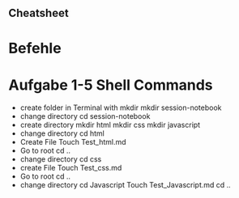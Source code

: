 ## Cheatsheet

# Befehle

# Aufgabe 1-5 Shell Commands

- create folder in Terminal with mkdir
  mkdir session-notebook
- change directory
  cd session-notebook
- create directory
  mkdir html
  mkdir css
  mkdir javascript
- change directory
  cd html
- Create File
  Touch Test_html.md
- Go to root
  cd ..
- change directory
  cd css
- create File
  Touch Test_css.md
- Go to root
  cd ..
- change directory
  cd Javascript
  Touch Test_Javascript.md
  cd ..
